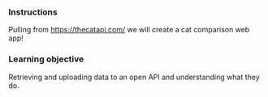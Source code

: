 ### Instructions
Pulling from https://thecatapi.com/ we will create a cat comparison web app! 


### Learning objective
Retrieving and uploading data to an open API and understanding what they do. 